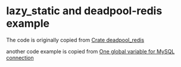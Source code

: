 # lazy_static and deadpool-redis example
The code is originally copied from [Crate deadpool_redis](https://docs.rs/deadpool-redis/0.10.0/deadpool_redis/)

another code example is copied from [One global variable for MySQL connection](https://users.rust-lang.org/t/one-global-variable-for-mysql-connection/49063)
